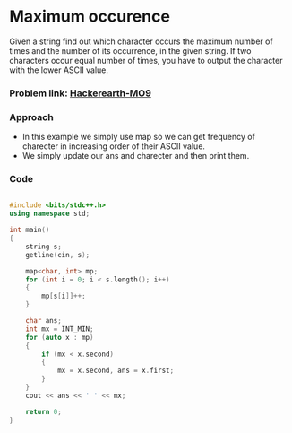 # Maximum occurence

Given a string find out which character occurs the maximum number of times and the number of its occurrence, in the given string. If two characters occur equal number of times, you have to output the character with the lower ASCII value.

### Problem link: [Hackerearth-MO9](https://www.hackerearth.com/practice/data-structures/hash-tables/basics-of-hash-tables/practice-problems/algorithm/maximum-occurrence-9/)

### Approach

- In this example we simply use map so we can get frequency of charecter in increasing order of their ASCII value.
- We simply update our ans and charecter and then print them.

### Code

```cpp

#include <bits/stdc++.h>
using namespace std;

int main()
{
    string s;
    getline(cin, s);

    map<char, int> mp;
    for (int i = 0; i < s.length(); i++)
    {
        mp[s[i]]++;
    }

    char ans;
    int mx = INT_MIN;
    for (auto x : mp)
    {
        if (mx < x.second)
        {
            mx = x.second, ans = x.first;
        }
    }
    cout << ans << ' ' << mx;

    return 0;
}
```
